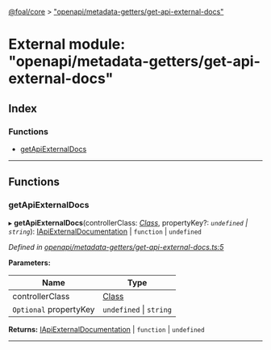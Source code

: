 [@foal/core](../README.md) > ["openapi/metadata-getters/get-api-external-docs"](../modules/_openapi_metadata_getters_get_api_external_docs_.md)

# External module: "openapi/metadata-getters/get-api-external-docs"

## Index

### Functions

* [getApiExternalDocs](_openapi_metadata_getters_get_api_external_docs_.md#getapiexternaldocs)

---

## Functions

<a id="getapiexternaldocs"></a>

###  getApiExternalDocs

▸ **getApiExternalDocs**(controllerClass: *[Class](_core_class_interface_.md#class)*, propertyKey?: *`undefined` \| `string`*): [IApiExternalDocumentation](../interfaces/_openapi_interfaces_.iapiexternaldocumentation.md) \| `function` \| `undefined`

*Defined in [openapi/metadata-getters/get-api-external-docs.ts:5](https://github.com/FoalTS/foal/blob/538afb23/packages/core/src/openapi/metadata-getters/get-api-external-docs.ts#L5)*

**Parameters:**

| Name | Type |
| ------ | ------ |
| controllerClass | [Class](_core_class_interface_.md#class) |
| `Optional` propertyKey | `undefined` \| `string` |

**Returns:** [IApiExternalDocumentation](../interfaces/_openapi_interfaces_.iapiexternaldocumentation.md) \| `function` \| `undefined`

___

